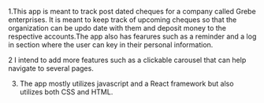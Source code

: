 1.This app is meant to track post dated cheques for a company called Grebe enterprises.
   It is meant to keep track of upcoming cheques so that the organization can be updo date with them
     and deposit money to the respective accounts.The app also has fearures such as a reminder
     and a log in section where the user can key in their personal information.

2 I intend to add more features such as a clickable carousel that can help navigate to several pages.

3. The app mostly utilizes javascript and a React framework but also utilizes both CSS and HTML.



